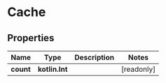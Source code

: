 
# Cache

## Properties
Name | Type | Description | Notes
------------ | ------------- | ------------- | -------------
**count** | **kotlin.Int** |  |  [readonly]



